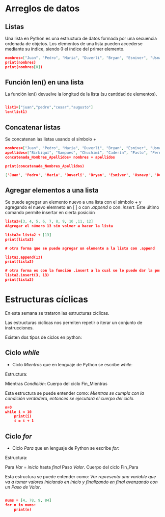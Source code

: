 # Arreglos de datos

## Listas

Una lista en Python es una estructura de datos formada por una secuencia ordenada de objetos. Los elementos de una lista pueden accederse mediante su índice, siendo 0 el índice del primer elemento. 

```json
nombres=["Juan", "Pedro", "Maria", "Duverli", "Bryan", "Esniver", "Usnavy", "Dualinquer"]
print(nombres)
print(nombres[0])
```

## Función len() en una lista
La función len() devuelve la longitud de la lista (su cantidad de elementos).

```json

list1=["juan","pedro","cesar","augusto"]
len(list1)
```
## Concatenar listas

Se concatenan las listas usando el símbolo +

```json
nombres=["Juan", "Pedro", "Maria", "Duverli", "Bryan", "Esniver", "Usnavy", "Dualinquer"]
apellidos=["Birbiquí", "Sampues", "Chuchimí", "Caderín", "Pasto", "Pernir", "Adujú", "Bermí"]
concatenada_Nombres_Apellidos= nombres + apellidos

print(concatenada_Nombres_Apellidos)

['Juan', 'Pedro', 'Maria', 'Duverli', 'Bryan', 'Esniver', 'Usnavy', 'Dualinquer', 'Birbiquí', 'Sampues', 'Chuchimí', 'Caderín', 'Pasto', 'Pernir', 'Adujú', 'Bermí']
```

## Agregar elementos a una lista

Se puede agregar un elemento nuevo a una lista con el símbolo + y agregando el nuevo elemneto en [ ] o con *.append* o con *.insert*. Este último comando permite insertar en cierta posición

```json
lista2=[3, 4, 5, 6, 7, 8, 9, 10 ,11, 12]
#Agregar el número 13 sin volver a hacer la lista

lista2= lista2 + [13]
print(lista2)

# otra forma que se puede agregar un elemento a la lista con .append

lista2.append(13)
print(lista2)

# otra forma es con la función .insert a la cual se le puede dar la posición en la lista con .insert(posición, elemento)
lista2.insert(3, 13)
print(lista2)

```



# Estructuras cíclicas

En esta semana se trataron las estructuras cíclicas.

Las estructuras cíclicas nos permiten repetir o iterar un conjunto de instrucciones.

Existen dos tipos de ciclos en python:

## Ciclo *while*

* Ciclo *Mientras* que en lenguaje de Python se escribe *while*:

Estructura:

Mientras *Condición*:
        Cuerpo del ciclo
Fin_Mientras


Esta estructura se puede entender como: *Mientras se cumpla con la condición verdadera, entonces se ejecutará el cuerpo del ciclo*.



```json
n=0
while i < 10
    print(i)
    i = i + 1
```

## Ciclo *for*

* Ciclo *Para* que en lenguaje de Python se escribe *for*:

Estructura:

Para *Var* = *inicio* hasta *final* Paso *Valor*.
    Cuerpo del ciclo
Fin_Para

Esta estructura se puede entender como: **Var* representa una variable que va a tomar valores iniciando en *inicio* y finalizando en *final* avanzando con un Paso de *Valor**.

```json

nums = [4, 78, 9, 84]
for n in nums:
    print(n)
``` 
